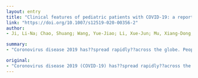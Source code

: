 ```yaml
---
layout: entry
title: "Clinical features of pediatric patients with COVID-19: a report of two family cluster cases"
link: "https://doi.org/10.1007/s12519-020-00356-2"
author:
- Ji, Li-Na; Chao, Shuang; Wang, Yue-Jiao; Li, Xue-Jun; Mu, Xiang-Dong; Lin, Ming-Gui; Jiang, Rong-Meng

summary:
- "Coronovirus disease 2019 has??spread rapidly??across the globe. People of all ages are susceptible to COVID-19. Literature reports on pediatric patients are limited. Both families had travel histories to Hubei Province. Infected children have relatively milder clinical symptoms than infected adults. We should attach importance to early recognition, early diagnosis, and early treatment. The two children only presented with mild respiratory or gastrointestinal symptoms."

original:
- "Coronovirus disease 2019 (COVID-19) has??spread rapidly??across the globe. People of all ages are susceptible to COVID-19. However, literature reports on pediatric patients are limited. To improve the recognition of COVID-19 infection in children, we retrospectively reviewed two confirmed pediatric cases from two family clusters. Both clinical features and laboratory examination??results of the children and their family members were described. The two confirmed children only presented with mild respiratory or gastrointestinal symptoms. Both of them??had normal chest CT images. After general and symptomatic treatments, both children??recovered quickly. Both families had travel histories to Hubei Province. Pediatric patients with COVID-19 are mostly owing to family cluster or with a close contact history. Infected children have relatively milder clinical symptoms than infected adults. We should attach importance to early recognition, early diagnosis, and early treatment of infected children."
---
```


